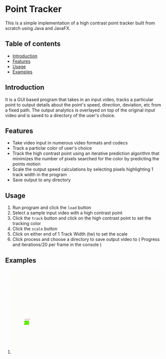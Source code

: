 # Point Tracker

This is a simple implementation of a high contrast point tracker built from scratch using Java and JavaFX. 

## Table of contents

- [Introduction](#introduction)
- [Features](#features)
- [Usage](#usage)
- [Examples](#examples)

## Introduction

It is a GUI based program that takes in an input video, tracks a particular point to output details about the point's speed, direction, deviation, etc from a fixed path. The output analytics is overlayed on top of the original input video and is saved to a directory of the user's choice.

## Features
- Take video input in numerous video formats and codecs
- Track a particlar color of user's choice
- Track the high contrast point using an iterative prediction algorithm that minimizes the number of pixels searched for the color by predicting the points motion
- Scale the output speed calculations by selecting pixels highlighting 1 track width in the program
- Save output to any directory

## Usage

1. Run program and click the `load` button
2. Select a sample input video with a high contrast point
3. Click the `track` button and click on the high contrast point to set the tracking color
4. Click the `scale` button
5. Click on either end of 1 Track Width (tw) to set the scale
6. Click process and choose a directory to save output video to ( Progress and iterations/20 per frame in the console )

## Examples
1. ![Point Tracker Example 1](images/a.gif)
   
